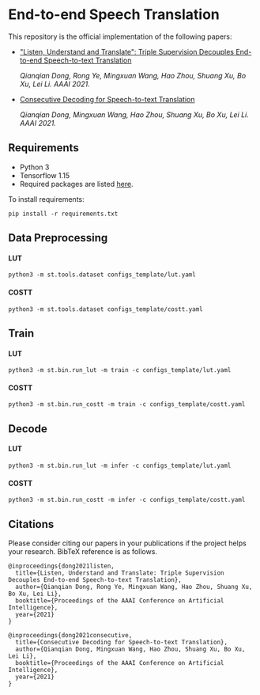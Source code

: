 # End-to-end Speech Translation

This repository is the official implementation of the following papers:

- ["Listen, Understand and Translate": Triple Supervision Decouples End-to-end Speech-to-text Translation](https://arxiv.org/abs/2009.09704)

   *Qianqian Dong, Rong Ye, Mingxuan Wang, Hao Zhou, Shuang Xu, Bo Xu, Lei Li. AAAI 2021.*
   
- [Consecutive Decoding for Speech-to-text Translation](https://arxiv.org/abs/2009.09737)

  *Qianqian Dong, Mingxuan Wang, Hao Zhou, Shuang Xu, Bo Xu, Lei Li. AAAI 2021.*


## Requirements
- Python 3
- Tensorflow 1.15
- Required packages are listed [here](requirements.txt).

To install requirements:

```setup
pip install -r requirements.txt
```

## Data Preprocessing

#### LUT
```preprocess
python3 -m st.tools.dataset configs_template/lut.yaml
```

#### COSTT
```Preprocess
python3 -m st.tools.dataset configs_template/costt.yaml
```

## Train

#### LUT
```train
python3 -m st.bin.run_lut -m train -c configs_template/lut.yaml
```

#### COSTT
```train
python3 -m st.bin.run_costt -m train -c configs_template/costt.yaml
```

## Decode

#### LUT
```decode
python3 -m st.bin.run_lut -m infer -c configs_template/lut.yaml
```

#### COSTT
```decode
python3 -m st.bin.run_costt -m infer -c configs_template/costt.yaml
```

## Citations
Please consider citing our papers in your publications if the project helps your research. BibTeX reference is as follows.
```
@inproceedings{dong2021listen,
  title={Listen, Understand and Translate: Triple Supervision Decouples End-to-end Speech-to-text Translation},
  author={Qianqian Dong, Rong Ye, Mingxuan Wang, Hao Zhou, Shuang Xu, Bo Xu, Lei Li},
  booktitle={Proceedings of the AAAI Conference on Artificial Intelligence},
  year={2021}
}
```

```
@inproceedings{dong2021consecutive,
  title={Consecutive Decoding for Speech-to-text Translation},
  author={Qianqian Dong, Mingxuan Wang, Hao Zhou, Shuang Xu, Bo Xu, Lei Li},
  booktitle={Proceedings of the AAAI Conference on Artificial Intelligence},
  year={2021}
}
```